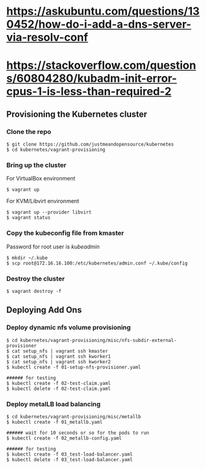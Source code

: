 # https://askubuntu.com/questions/130452/how-do-i-add-a-dns-server-via-resolv-conf
# https://stackoverflow.com/questions/60804280/kubadm-init-error-cpus-1-is-less-than-required-2

## Provisioning the Kubernetes cluster
### Clone the repo
```
$ git clone https://github.com/justmeandopensource/kubernetes
$ cd kubernetes/vagrant-provisioning
```
### Bring up the cluster
For VirtualBox environment
```
$ vagrant up
```
For KVM/Libvirt environment
```
$ vagrant up --provider libvirt
$ vagrant status
```
### Copy the kubeconfig file from kmaster
Password for root user is _kubeadmin_
```
$ mkdir ~/.kube
$ scp root@172.16.16.100:/etc/kubernetes/admin.conf ~/.kube/config
```
### Destroy the cluster
```
$ vagrant destroy -f
```

## Deploying Add Ons
### Deploy dynamic nfs volume provisioning
```
$ cd kubernetes/vagrant-provisioning/misc/nfs-subdir-external-provisioner
$ cat setup_nfs | vagrant ssh kmaster
$ cat setup_nfs | vagrant ssh kworker1
$ cat setup_nfs | vagrant ssh kworker2
$ kubectl create -f 01-setup-nfs-provisioner.yaml

###### for testing
$ kubectl create -f 02-test-claim.yaml
$ kubectl delete -f 02-test-claim.yaml
```
### Deploy metalLB load balancing
```
$ cd kubernetes/vagrant-provisioning/misc/metallb
$ kubectl create -f 01_metallb.yaml

###### wait for 10 seconds or so for the pods to run
$ kubectl create -f 02_metallb-config.yaml

###### for testing
$ kubectl create -f 03_test-load-balancer.yaml
$ kubectl delete -f 03_test-load-balancer.yaml
```

